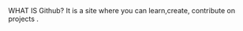 <html>
  WHAT IS Github?
   <body>
      It is a site where you can learn,create, contribute on projects .

